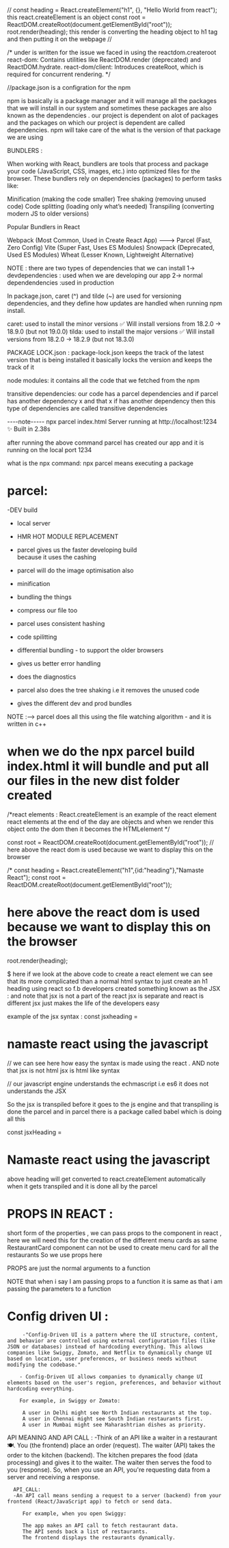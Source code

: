  // const heading = React.createElement("h1", {}, "Hello World from react");
this react.createElement is an object
 const root = ReactDOM.createRoot(document.getElementById("root"));
 root.render(heading);
 this render is converting the heading object to h1 tag and then putting it on the webpage //




/*
under is written for the issue we faced in using the 
reactdom.createroot
react-dom: Contains utilities like ReactDOM.render (deprecated) and ReactDOM.hydrate.
react-dom/client: Introduces createRoot, which is required for concurrent rendering.
*/


//package.json is a configration  for the npm

npm is basically is a package manager and it will manage all the packages that we will install in our system
and sometimes these packages are also known as the dependencies . our project is dependent on alot of packages and the packages on which
our project is dependent are called dependencies.
npm will take care of the what is the version of that package we are using


BUNDLERS :

When working with React, bundlers are tools that process and package your code (JavaScript, CSS, images, etc.) 
into optimized files for the browser. 
These bundlers rely on dependencies (packages) to perform tasks like:

Minification (making the code smaller)
Tree shaking (removing unused code)
Code splitting (loading only what’s needed)
Transpiling (converting modern JS to older versions)

Popular Bundlers in React


Webpack (Most Common, Used in Create React App)
---> Parcel (Fast, Zero Config)
Vite (Super Fast, Uses ES Modules)
Snowpack (Deprecated, Used ES Modules)
Wheat (Lesser Known, Lightweight Alternative)



NOTE :
there are two types of dependencies that we can install 
1-> devdependencies : used when we are developing our app
2-> normal dependendencies :used in production 



In package.json, caret (^) and tilde (~) are used for versioning dependencies, 
and they define how updates are handled when running npm install.

caret:
used to install the minor versions
✅ Will install versions from 18.2.0 → 18.9.0 (but not 19.0.0)
tilda:
used to install the major versions
✅ Will install versions from 18.2.0 → 18.2.9 (but not 18.3.0)



PACKAGE LOCK.json :
package-lock.json keeps the track of the latest version that is being installed
it basically locks the version and keeps the track of it


node modules:
it contains all the code that we fetched from the npm



transitive dependencies:
our code has a parcel dependencies and if parcel has another dependency x and that x if  has
another dependency then this type of dependencies are called transitive dependencies 


----note-----
 npx parcel index.html
Server running at http://localhost:1234
✨ Built in 2.38s

after running the above command  parcel has created  our app and it is running on the local port 1234

what is the npx command:
npx parcel means executing a package

# parcel:
-DEV build
- local server
- HMR HOT MODULE REPLACEMENT
-  parcel gives us the faster developing build       
   because it uses the cashing 

- parcel will do the image optimisation also
- minification
- bundling the things
- compress our file too
- parcel uses consistent hashing
- code spilitting 
- differential bundling - to support the older browsers

- gives us better error handling 
- does the diagnostics 
- parcel also  does the tree shaking i.e it removes the unused code    
- gives the different dev and prod bundles




NOTE :--> parcel does all this using the file watching algorithm - and it is written in c++

# when we do the npx parcel  build index.html it will bundle and put all our files in the new dist folder created 


/*react elements :
React.createElement is an example of the react element 
react elements at the end of  the day are objects and when we render this object onto the dom then it becomes the HTMLelement
*/

const root = ReactDOM.createRoot(document.getElementById("root"));
// here above the react dom is used because we want to display this on the browser

/*
const heading = React.createElement("h1",{id:"heading"},"Namaste React");
const root = ReactDOM.createRoot(document.getElementById("root"));
# here above the react dom is used because we want to display this on the browser
root.render(heading);

$ here if we look at the above code to create a react element we can see that its more complicated than a normal html syntax to just create an h1 heading using react so f.b developers created something known as the JSX :
and note that jsx is not a part of the react jsx is separate and react is different jsx just makes the life of the developers easy 

example of the jsx syntax :
const jsxheading = <h1> namaste react using the javascript</h1>
// we can see here how easy the syntax is made using the react . AND note that jsx is not html jsx is html like syntax 


// our javascript engine understands the echmascript i.e es6 it does not understands the JSX

So the jsx is transpiled before it goes to the js engine  and that transpiling is done the parcel and in parcel there is a package called babel which is doing all this

const jsxHeading = <h1> Namaste react using the javascript</h1>

above heading will get converted to react.createElement automatically when it gets transpiled and it is done all by the parcel



# PROPS IN REACT :
   short form of the  properties , we can pass props to the component in react , here we will need this for the creation of the different menu cards as same RestaurantCard component can not be used to create menu card for all the restaurants So we use props here

   PROPS are just the normal arguments to a function

   NOTE that when i say I am passing props to a function it is same as that i am passing the parameters to a function




# Config driven UI :
         -"Config-Driven UI is a pattern where the UI structure, content, and behavior are controlled using external configuration files (like JSON or databases) instead of hardcoding everything. This allows companies like Swiggy, Zomato, and Netflix to dynamically change UI based on location, user preferences, or business needs without modifying the codebase."

        - Config-Driven UI allows companies to dynamically change UI elements based on the user's region, preferences, and behavior without hardcoding everything.

        For example, in Swiggy or Zomato:

         A user in Delhi might see North Indian restaurants at the top.
         A user in Chennai might see South Indian restaurants first.
         A user in Mumbai might see Maharashtrian dishes as priority.




API MEANING AND API CALL :
     -Think of an API like a waiter in a restaurant 🍽️.
      You (the frontend) place an order (request).
      The waiter (API) takes the order to the kitchen (backend).
      The kitchen prepares the food (data processing) and gives it to the waiter.
      The waiter then serves the food to you (response).
      So, when you  use an API, you're requesting data from a server and receiving a response.

      



      API_CALL:
      -An API call means sending a request to a server (backend) from your frontend (React/JavaScript app) to fetch or send data.

         For example, when you open Swiggy:

         The app makes an API call to fetch restaurant data.
         The API sends back a list of restaurants.
         The frontend displays the restaurants dynamically.
